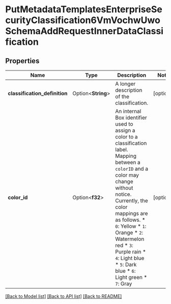 # PutMetadataTemplatesEnterpriseSecurityClassification6VmVochwUwoSchemaAddRequestInnerDataClassification

## Properties

Name | Type | Description | Notes
------------ | ------------- | ------------- | -------------
**classification_definition** | Option<**String**> | A longer description of the classification. | [optional]
**color_id** | Option<**f32**> | An internal Box identifier used to assign a color to a classification label.  Mapping between a `colorID` and a color may change without notice. Currently, the color mappings are as follows.  * `0`: Yellow * `1`: Orange * `2`: Watermelon red * `3`: Purple rain * `4`: Light blue * `5`: Dark blue * `6`: Light green * `7`: Gray | [optional]

[[Back to Model list]](../README.md#documentation-for-models) [[Back to API list]](../README.md#documentation-for-api-endpoints) [[Back to README]](../README.md)


